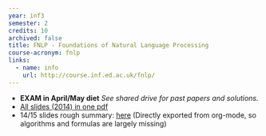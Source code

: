 ```yaml
---
year: inf3
semester: 2
credits: 10
archived: false
title: FNLP - Foundations of Natural Language Processing
course-acronym: fnlp
links:
  - name: info
    url: http://course.inf.ed.ac.uk/fnlp/
---
```


- **EXAM in April/May diet** *See shared drive for past papers and solutions.*
- [All slides (2014) in one pdf](https://drive.google.com/file/d/0B2AAOQQZ_8BxV1R0dVlJc3dFMkE/edit?usp=sharing)
- 14/15 slides rough summary: [here](https://drive.google.com/file/d/0B81_cQATQifeLTBhd2dHTkE1dVU/view?usp=sharing) (Directly exported from org-mode, so algorithms and formulas are largely missing)
